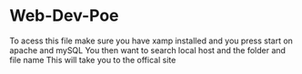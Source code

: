 # Web-Dev-Poe
To acess this file make sure you have xamp installed and you press start on apache and mySQL
You then want to search local host and the folder and file name
This will take you to the offical site
